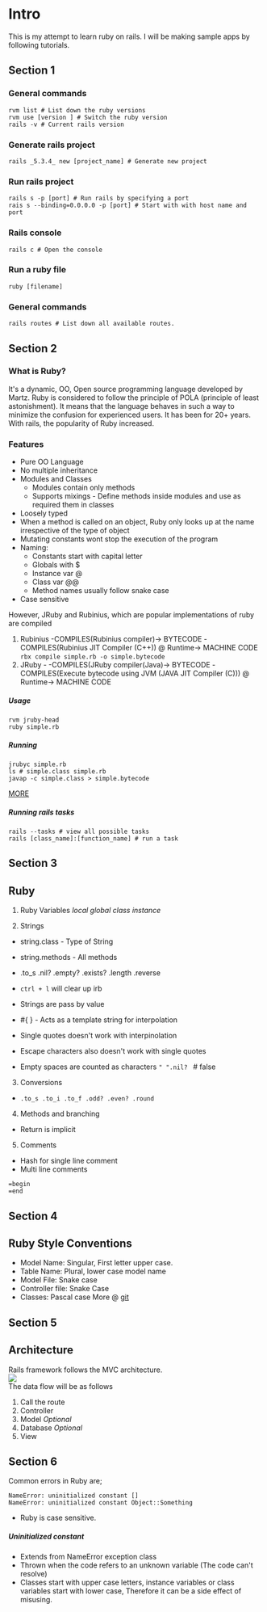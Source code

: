 # Intro

This is my attempt to learn ruby on rails. I will be making sample apps by following tutorials. 


## Section 1

### General commands
```
rvm list # List down the ruby versions
rvm use [version ] # Switch the ruby version
rails -v # Current rails version
```

### Generate rails project
```
rails _5.3.4_ new [project_name] # Generate new project 
```

### Run rails project
```
rails s -p [port] # Run rails by specifying a port
rais s --binding=0.0.0.0 -p [port] # Start with with host name and port
```

### Rails console
```
rails c # Open the console
```

### Run a ruby file
```
ruby [filename]
```

### General commands
```
rails routes # List down all available routes.
```

## Section 2

### What is Ruby? 

It's a dynamic, OO, Open source programming language developed by Martz. Ruby is considered to follow the principle of POLA (principle of least astonishment). It means that the language behaves in such a way to minimize the confusion for experienced users. It has been for 20+ years. With rails, the popularity of Ruby increased.

### Features
* Pure OO Language
* No multiple inheritance
* Modules and Classes 
  - Modules contain only methods 
  - Supports mixings - Define methods inside modules and use as required them in classes
* Loosely typed
 * When a method is called on an object, Ruby only looks up at the name irrespective of the type of object
* Mutating constants wont stop the execution of the program
* Naming:
  - Constants start with capital letter
  - Globals with $
  - Instance var @
  - Class var @@
  - Method names usually follow snake case
* Case sensitive

However, JRuby and Rubinius, which are popular implementations of ruby are compiled
1. Rubinius -COMPILES(Rubinius compiler)-> BYTECODE -COMPILES(Rubinius JIT Compiler (C++)) @ Runtime-> MACHINE CODE
`rbx compile simple.rb -o simple.bytecode`
2. JRuby - -COMPILES(JRuby compiler(Java)-> BYTECODE -COMPILES(Execute bytecode using JVM (JAVA JIT Compiler (C))) @ Runtime-> MACHINE CODE

##### Usage
```
rvm jruby-head
ruby simple.rb
```

##### Running
```
jrubyc simple.rb
ls # simple.class simple.rb
javap -c simple.class > simple.bytecode
```
[MORE](https://dzone.com/articles/ruby-inquiry-it-interpreted-or)

##### Running rails tasks
```
rails --tasks # view all possible tasks
rails [class_name]:[function_name] # run a task
```

## Section 3

Ruby
----

1. Ruby Variables
*local*
*global*
*class*
*instance*


2. Strings
* string.class - Type of String
* string.methods - All methods 
* .to_s .nil? .empty? .exists? .length .reverse 

* `ctrl + l` will clear up irb
* Strings are pass by value
*  #{ } - Acts as a template string for interpolation
* Single quotes doesn't work with interpinolation
* Escape characters also doesn't work with single quotes
* Empty spaces are counted as characters `" ".nil? ` # false

3. Conversions
*  `.to_s .to_i .to_f .odd? .even? .round`

4. Methods and branching
* Return is implicit

5. Comments
* Hash for single line comment
* Multi line comments
```
=begin
=end
```
## Section 4

Ruby Style Conventions
----------------------
* Model Name: Singular, First letter upper case.
* Table Name: Plural, lower case model name 
* Model File: Snake case
* Controller file: Snake Case
* Classes: Pascal case
More @ [git](https://github.com/rubocop-hq/ruby-style-guide)

## Section 5

Architecture
------------
Rails framework follows the MVC architecture. 
<br>
<img src="http://ptgmedia.pearsoncmg.com/images/chap2_9780134077703/elementLinks/hartl_fig02-07_alt.jpg">
<br>
The data flow will be as follows
1. Call the route
2. Controller 
3. Model *Optional*
4. Database *Optional*
5. View
 
 ## Section 6

Common errors in Ruby are;
```
NameError: uninitialized constant []
NameError: uninitialized constant Object::Something
```
* Ruby is case sensitive.

##### Uninitialized constant
* Extends from NameError exception class
* Thrown when the code refers to an unknown variable (The code can't resolve)
* Classes start with upper case letters, instance variables or class variables start with lower case, Therefore it can be a side effect of misusing.

